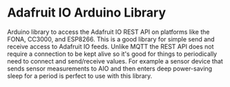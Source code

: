# Adafruit IO Arduino Library

Arduino library to access the Adafruit IO REST API on platforms like the FONA, CC3000, and ESP8266.
This is a good library for simple send and receive access to Adafruit IO feeds.  Unlike MQTT the
REST API does not require a connection to be kept alive so it's good for things to periodically
need to connect and send/receive values.  For example a sensor device that sends sensor measurements
to AIO and then enters deep power-saving sleep for a period is perfect to use with this library.
